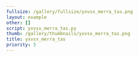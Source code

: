 ```yaml
---
fullsize: /gallery/fullsize/yxvsx_merra_tas.png
layout: example
other: []
script: yxvsx_merra_tas.py
thumb: /gallery/thumbnails/yxvsx_merra_tas.png
title: yxvsx_merra_tas
priority: 5
---
```

